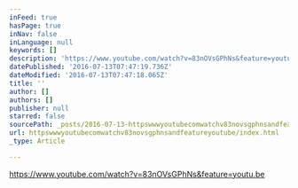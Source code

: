 ```yaml
---
inFeed: true
hasPage: true
inNav: false
inLanguage: null
keywords: []
description: 'https://www.youtube.com/watch?v=83nOVsGPhNs&feature=youtu.be'
datePublished: '2016-07-13T07:47:19.736Z'
dateModified: '2016-07-13T07:47:18.065Z'
title: ''
author: []
authors: []
publisher: null
starred: false
sourcePath: _posts/2016-07-13-httpswwwyoutubecomwatchv83novsgphnsandfeatureyoutube.md
url: httpswwwyoutubecomwatchv83novsgphnsandfeatureyoutube/index.html
_type: Article

---
```

https://www.youtube.com/watch?v=83nOVsGPhNs&feature=youtu.be